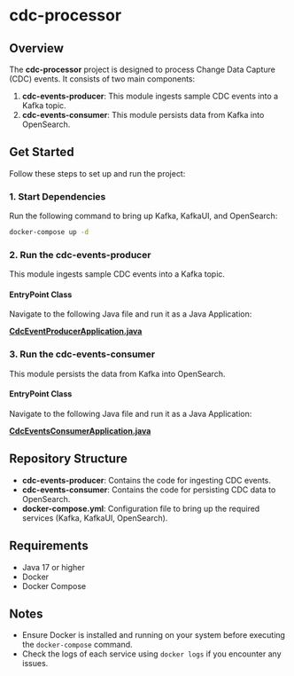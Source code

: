 # cdc-processor

## Overview
The **cdc-processor** project is designed to process Change Data Capture (CDC) events. It consists of two main components:

1. **cdc-events-producer**: This module ingests sample CDC events into a Kafka topic.
2. **cdc-events-consumer**: This module persists data from Kafka into OpenSearch.

## Get Started
Follow these steps to set up and run the project:

### 1. Start Dependencies
Run the following command to bring up Kafka, KafkaUI, and OpenSearch:
```bash
docker-compose up -d
```

### 2. Run the cdc-events-producer
This module ingests sample CDC events into a Kafka topic.

#### EntryPoint Class
Navigate to the following Java file and run it as a Java Application:

[**CdcEventProducerApplication.java**](https://github.com/alok104/cdc-processor/blob/main/cdc-events-producer/src/main/java/com/cdc/CdcEventProducerApplication.java)

### 3. Run the cdc-events-consumer
This module persists the data from Kafka into OpenSearch.

#### EntryPoint Class
Navigate to the following Java file and run it as a Java Application:

[**CdcEventsConsumerApplication.java**](https://github.com/alok104/cdc-processor/blob/main/cdc-events-consumer/src/main/java/com/cdc/CdcEventsConsumerApplication.java)

## Repository Structure
- **cdc-events-producer**: Contains the code for ingesting CDC events.
- **cdc-events-consumer**: Contains the code for persisting CDC data to OpenSearch.
- **docker-compose.yml**: Configuration file to bring up the required services (Kafka, KafkaUI, OpenSearch).

## Requirements
- Java 17 or higher
- Docker
- Docker Compose

## Notes
- Ensure Docker is installed and running on your system before executing the `docker-compose` command.
- Check the logs of each service using `docker logs` if you encounter any issues.
